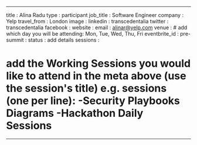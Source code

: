 
---
title           : Alina Radu
type            : participant
job_title       : Software Engineer
company         : Yelp
travel_from     : London
image           :
linkedin        : transcedentalia
twitter         : transcedentalia
facebook        :
website         :
email           : alinar@yelp.com
venue           :                   # add which day you will be attending: Mon, Tue, Wed, Thu, Fri
eventbrite_id   :
pre-summit      :
status          : add details
sessions        :
# add the Working Sessions you would like to attend in the meta above (use the session's title) e.g. sessions (one per line): -Security Playbooks Diagrams -Hackathon Daily Sessions
---

<!-- put more details about participant here -->
